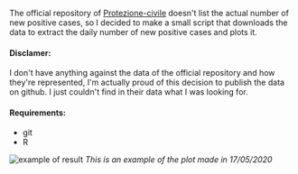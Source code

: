 The official repository of [Protezione-civile](https://github.com/pcm-dpc/COVID-19)  doesn't list the actual number of new positive cases, so I decided to make a small script that downloads the data to extract the daily number of new positive cases and plots it.

#### Disclamer:
I don't have anything against the data of the official repository and how they're represented, I'm actually proud of this decision to publish the data on github. I just couldn't find in their data what I was looking for.

#### Requirements:
- git
- R

![example of result](https://github.com/BerenLuth/COVID-19-IT-new-positive/blob/master/example.png)
_This is an example of the plot made in 17/05/2020_

